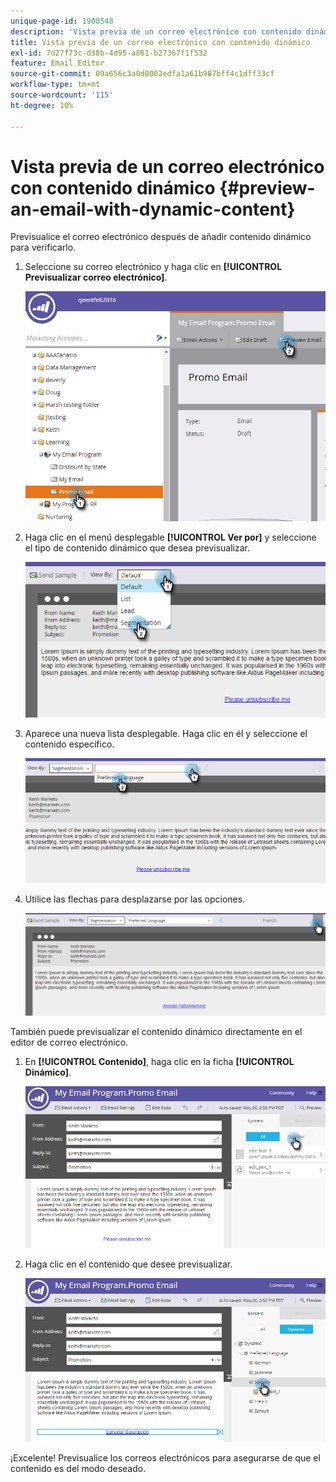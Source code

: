 ```yaml
---
unique-page-id: 1900548
description: 'Vista previa de un correo electrónico con contenido dinámico: documentos de Marketo, documentación del producto'
title: Vista previa de un correo electrónico con contenido dinámico
exl-id: 7d27f73c-d38b-4d95-a861-b27367f1f532
feature: Email Editor
source-git-commit: 09a656c3a0d0002edfa1a61b987bff4c1dff33cf
workflow-type: tm+mt
source-wordcount: '115'
ht-degree: 10%

---
```


# Vista previa de un correo electrónico con contenido dinámico {#preview-an-email-with-dynamic-content}

Previsualice el correo electrónico después de añadir contenido dinámico para verificarlo.

1. Seleccione su correo electrónico y haga clic en **[!UICONTROL Previsualizar correo electrónico]**.

   ![](assets/one-3.png)

1. Haga clic en el menú desplegable **[!UICONTROL Ver por]** y seleccione el tipo de contenido dinámico que desea previsualizar.

   ![](assets/two-3.png)

1. Aparece una nueva lista desplegable. Haga clic en él y seleccione el contenido específico.

   ![](assets/three-2.png)

1. Utilice las flechas para desplazarse por las opciones.

   ![](assets/four-1.png)

También puede previsualizar el contenido dinámico directamente en el editor de correo electrónico.

1. En **[!UICONTROL Contenido]**, haga clic en la ficha **[!UICONTROL Dinámico]**.

   ![](assets/five-1.png)

1. Haga clic en el contenido que desee previsualizar.

   ![](assets/six.png)

¡Excelente! Previsualice los correos electrónicos para asegurarse de que el contenido es del modo deseado.
